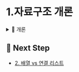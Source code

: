 # 1.자료구조 개론

<details>
<summary>📘 개론</summary>

### ✅ 자료구조란?
> 데이터를 효율적으로 저장하고 처리하기 위한 **구조와 방식**

- 메모리 공간을 어떻게 쓰는가
- 알고리즘의 시간/공간 복잡도에 큰 영향을 미친다  
  (같은 알고리즘도, 어떤 자료구조에 담아서 돌리느냐에 따라 성능이 천차만별이 된다)
- 예시: 배열, 스택, 큐, 트리, 그래프, 해시 등

📌 **질문! 왜 필요하지?**
- 데이터를 빠르게 검색, 삽입, 삭제하기 위해
- 프로그램의 성능(속도 & 메모리 사용량)을 최적화하기 위해

---

### ✅ 시간복잡도 (Time Complexity)
> 어떤 알고리즘(코드)이 얼마나 빠르게 실행되는지를
> “데이터 양이 늘어날수록 얼마나 느려지는가” 기준으로 표현

> 요약!

| 표기            | 의미        | 예시                      |
| ------------- | --------- | ----------------------- |
| O(1)          | 딱 한 번에 끝남 | 해시로 찾기 (`Map[key]`)     |
| O(log n)      | 절반씩 줄어듦   | 이진 탐색 (`Binary Search`) |
| O(n)          | 하나하나 다 확인 | 리스트 전체 순회               |
| O(n log n)    | 살짝 복잡한 정렬 | 퀵정렬, 병합정렬               |
| O(n²)         | 이중 반복     | 버블정렬, 완전탐색              |
| O(2ⁿ) / O(n!) | 매우 느림     | 재귀 피보나치, 순열 생성          |

- **최선의 경우 (Best Case)**  
  가장 이상적인 입력에서 가장 적은 연산 횟수

- **최악의 경우 (Worst Case)**  
  가장 나쁜 입력에서 가장 많은 연산 횟수 

- **평균의 경우 (Average Case)**  
  모든 경우의 수에 대해 평균 연산 횟수  
  → 계산이 어려워서 실무에선 잘 안 씀

⚠️ 빅오 표기법은 **최악의 경우**를 기준으로 측정하는 것이 일반적  
📘 시간복잡도는 **코드의 반복 구조, 재귀, 자료구조** 등에 따라 달라짐

---

### ✅ 공간복잡도 (Space Complexity)

> 알고리즘이 실행될 때 **얼마나 많은 메모리(공간)를 사용하는가?**


## 🧠 요점 정리!

- 변수 몇 개 썼는가?
- 배열, 리스트 얼마나 만들었는가?
- 재귀 호출이 몇 번 호출되는가?

➡️ **공간복잡도에 영향을 주는 요인!**

---

## 📦 비유: 택배 상자

- 상자 1개만 쓰면 → O(1)
- 물건 개수만큼 상자 쓰면 → O(n)
- 선반 전체를 쓴다면 → O(n²)

---

## 📊 예시 비교표

| 코드 예시 | 공간복잡도 | 설명 |
|----------------|-------------|------|
| `int a = 10;` | O(1) | 변수 하나만 사용 |
| `int[] arr = new int[n];` | O(n) | 정수형 배열 n개 요소 저장 |
| `int[,] grid = new int[n, n];` | O(n²) | 2차원 배열 (행렬 구조) |
| `int Factorial(int n) { return n == 1 ? 1 : n * Factorial(n - 1); }` | O(n) | 재귀 호출 깊이만큼 스택 사용 |

---

## ⚖️ 시간 vs 공간 (트레이드-오프)

- 공간을 더 쓰면 **속도를 빠르게** 할 수 있음  
  예) `HashMap` → O(1) 조회, 대신 메모리 많이 씀
  `HashMap`은 저장을 key, val 형식으로 하며, 해시값, 내부 포인터 등 같이 저장 하기에 찾기는 빠르지만 메모리 사용량이 높다!
- 공간을 적게 쓰면 **느려질 수도 있음**

---

## 📌 공간 복잡도 정리

- **O(1)**: 변수만 사용하는 경우  
- **O(n)**: 배열/리스트 등 입력 크기만큼  
- **O(n²)**: 2차원 배열, 이중 리스트  
- **O(n)**: 재귀 깊이만큼 호출 스택 사용

> ✔️ 공간복잡도는 **메모리 효율성과 관련된 성능 지표**입니다.

## 개론 요약

- 자료구조는 데이터를 효율적으로 저장하고 처리하기 위한 구조
- 알고리즘 및 성능에 큰 영향을 미치며, 어떤 자료 구조를 쓰느냐에 따라 실행 속도가 달라진다.
- 시간복잡도는 **속도**, 공간복잡도는 **메모리 사용량**을 나타낸다.
- 빠른 속도를 위해 메모리를 더 쓰는 경우가 많으며, 이를 **트레이드오프**라고 한다.

</details>


## 🔗 Next Step 

- [2. 배열 vs 연결 리스트](2.배열%20vs%20연결%20리스트.md)